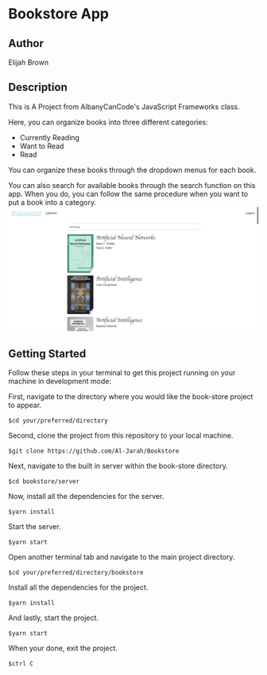 # Bookstore App

## Author
Elijah Brown

## Description
This is A Project from AlbanyCanCode's JavaScript Frameworks class.

Here, you can organize books into three different categories:
* Currently Reading
* Want to Read
* Read

You can organize these books through the dropdown menus for each book.

You can also search for available books through the search function on this app.
When you do, you can follow the same procedure when you want to put a book into a category.
![BookShelf](https://github.com/Al-Jarah/Bookstore/blob/master/Screen%20Shot%202020-05-23%20at%203.11.33%20PM.png)

## Getting Started

Follow these steps in your terminal to get this project running on your machine in development mode:

First, navigate to the directory where you would like the book-store project to appear.

```
$cd your/preferred/directory
```

Second, clone the project from this repository to your local machine.

```
$git clone https://github.com/Al-Jarah/Bookstore
```

Next, navigate to the built in server within the book-store directory.

```
$cd bookstore/server
```

Now, install all the dependencies for the server.

```
$yarn install
```

Start the server.

```
$yarn start
```

Open another terminal tab and navigate to the main project directory.

```
$cd your/preferred/directory/bookstore
```

Install all the dependencies for the project.

```
$yarn install
```

And lastly, start the project.

```
$yarn start
```
When your done, exit the project.

```
$ctrl C
```

